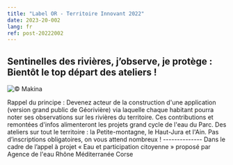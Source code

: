 ```yaml
---
title: "Label OR - Territoire Innovant 2022"
date: 2023-20-002
lang: fr
ref: post-20222002
---
```


<h2>
Sentinelles des rivières, j’observe, je protège : Bientôt le top départ des ateliers ! 
</h2>

<p>
<img alt="© Makina" src="https://www.facebook.com/photo/?fbid=578471187587945&set=a.560110729423991&__cft__[0]=AZXOgn9BPeB_HbL1CzvnSNdgmJ0_8-G7-NbTWNJsBOgPjA5RktQJh2AQnBndS0xCR_zNCoMKePN0GUg-7MMiy17apD4XQShJK1sHQZaWilgUhMR_Uo4mYAuSrdy80PJMcsc8vQWQN-h4FsPgnuUKTes-_5eFvFeqUpnXJsJ9sj2vKeL4_UnTLL-1iy7rf0DH2jlK3r6eQAXZQoIy-Ax4s1Uw&__tn__=EH-y-R" title="©PNRHJ"/>
</p>
<p>
Rappel du principe : Devenez acteur de la construction d'une application (version grand public de Géorivière) via laquelle chaque habitant pourra noter ses observations sur les rivières du territoire. 
Ces contributions et remontées d'infos alimenteront les projets grand cycle de l'eau du Parc.
Des ateliers sur tout le territoire : la Petite-montagne, le Haut-Jura et l'Ain.
Pas d’inscriptions obligatoires, on vous attend nombreux !
--------------
Dans le cadre de l’appel à projet « Eau et participation citoyenne » proposé par Agence de l'eau Rhône Méditerranée Corse 
 </p>